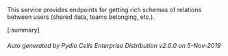






This service provides endpoints for getting rich schemas of relations between users (shared data, teams belonging, etc.).

[:summary]

###### Auto generated by Pydio Cells Enterprise Distribution v2.0.0 on 5-Nov-2019
